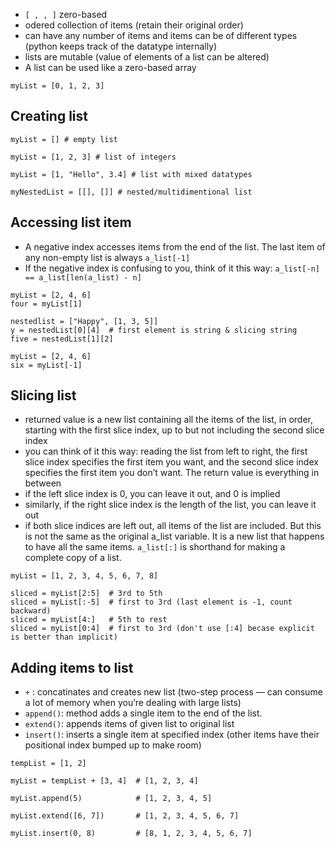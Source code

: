 * `[ , , ]` zero-based
* odered collection of items (retain their original order)
* can have any number of items and items can be of different types (python keeps track of the datatype internally)
* lists are mutable (value of elements of a list can be altered)
* A list can be used like a zero-based array
```
myList = [0, 1, 2, 3]
```

## Creating list
```
myList = [] # empty list

myList = [1, 2, 3] # list of integers

myList = [1, "Hello", 3.4] # list with mixed datatypes

myNestedList = [[], []] # nested/multidimentional list
```

## Accessing list item
* A negative index accesses items from the end of the list. The last item of any non-empty list is always `a_list[-1]`
* If the negative index is confusing to you, think of it this way: `a_list[-n] == a_list[len(a_list) - n]`
```
myList = [2, 4, 6]
four = myList[1]

nestedlist = ["Happy", [1, 3, 5]]
y = nestedList[0][4]  # first element is string & slicing string
five = nestedList[1][2]

myList = [2, 4, 6]
six = myList[-1]
```

## Slicing list
* returned value is a new list containing all the items of the list, in order, starting with the first slice index, up to but not including the second slice index
* you can think of it this way: reading the list from left to right, the first slice index specifies the first item you want, and the second slice index specifies the first item you don’t want. The return value is everything in between
* if the left slice index is 0, you can leave it out, and 0 is implied
* similarly, if the right slice index is the length of the list, you can leave it out
* if both slice indices are left out, all items of the list are included. But this is not the same as the original a_list variable. It is a new list that happens to have all the same items. `a_list[:]` is shorthand for making a complete copy of a list.
```
myList = [1, 2, 3, 4, 5, 6, 7, 8]

sliced = myList[2:5]  # 3rd to 5th
sliced = myList[:-5]  # first to 3rd (last element is -1, count backward)
sliced = myList[4:]   # 5th to rest
sliced = myList[0:4]  # first to 3rd (don't use [:4] becase explicit is better than implicit)
```

## Adding items to list
* `+` : concatinates and creates new list (two-step process — can consume a lot of memory when you’re dealing with large lists)
* `append()`: method adds a single item to the end of the list.
* `extend()`: appends items of given list to original list
* `insert()`: inserts a single item at specified index (other items have their positional index bumped up to make room)
```
tempList = [1, 2]

myList = tempList + [3, 4]  # [1, 2, 3, 4]

myList.append(5)            # [1, 2, 3, 4, 5]

myList.extend([6, 7])       # [1, 2, 3, 4, 5, 6, 7]

myList.insert(0, 8)         # [8, 1, 2, 3, 4, 5, 6, 7]

```


